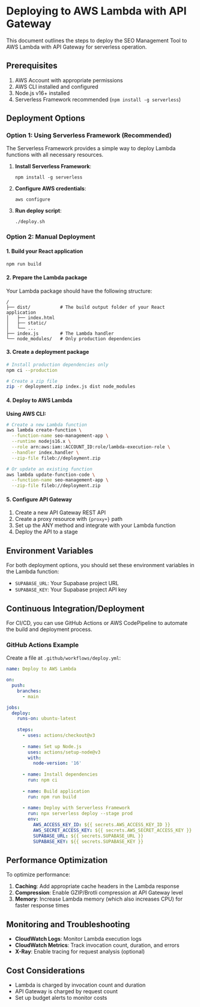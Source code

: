 
# Deploying to AWS Lambda with API Gateway

This document outlines the steps to deploy the SEO Management Tool to AWS Lambda with API Gateway for serverless operation.

## Prerequisites

1. AWS Account with appropriate permissions
2. AWS CLI installed and configured
3. Node.js v16+ installed
4. Serverless Framework recommended (`npm install -g serverless`)

## Deployment Options

### Option 1: Using Serverless Framework (Recommended)

The Serverless Framework provides a simple way to deploy Lambda functions with all necessary resources.

1. **Install Serverless Framework**:
   ```
   npm install -g serverless
   ```

2. **Configure AWS credentials**:
   ```
   aws configure
   ```

3. **Run deploy script**:
   ```
   ./deploy.sh
   ```

### Option 2: Manual Deployment

#### 1. Build your React application

```bash
npm run build
```

#### 2. Prepare the Lambda package

Your Lambda package should have the following structure:
```
/
├── dist/           # The build output folder of your React application
│   ├── index.html
│   ├── static/
│   └── ...
├── index.js        # The Lambda handler
└── node_modules/   # Only production dependencies
```

#### 3. Create a deployment package

```bash
# Install production dependencies only
npm ci --production

# Create a zip file
zip -r deployment.zip index.js dist node_modules
```

#### 4. Deploy to AWS Lambda

**Using AWS CLI:**
```bash
# Create a new Lambda function
aws lambda create-function \
  --function-name seo-management-app \
  --runtime nodejs16.x \
  --role arn:aws:iam::ACCOUNT_ID:role/lambda-execution-role \
  --handler index.handler \
  --zip-file fileb://deployment.zip

# Or update an existing function
aws lambda update-function-code \
  --function-name seo-management-app \
  --zip-file fileb://deployment.zip
```

#### 5. Configure API Gateway

1. Create a new API Gateway REST API
2. Create a proxy resource with `{proxy+}` path
3. Set up the ANY method and integrate with your Lambda function
4. Deploy the API to a stage

## Environment Variables

For both deployment options, you should set these environment variables in the Lambda function:

- `SUPABASE_URL`: Your Supabase project URL
- `SUPABASE_KEY`: Your Supabase project API key

## Continuous Integration/Deployment

For CI/CD, you can use GitHub Actions or AWS CodePipeline to automate the build and deployment process.

### GitHub Actions Example

Create a file at `.github/workflows/deploy.yml`:

```yaml
name: Deploy to AWS Lambda

on:
  push:
    branches:
      - main

jobs:
  deploy:
    runs-on: ubuntu-latest
    
    steps:
      - uses: actions/checkout@v3
      
      - name: Set up Node.js
        uses: actions/setup-node@v3
        with:
          node-version: '16'
          
      - name: Install dependencies
        run: npm ci
        
      - name: Build application
        run: npm run build
        
      - name: Deploy with Serverless Framework
        run: npx serverless deploy --stage prod
        env:
          AWS_ACCESS_KEY_ID: ${{ secrets.AWS_ACCESS_KEY_ID }}
          AWS_SECRET_ACCESS_KEY: ${{ secrets.AWS_SECRET_ACCESS_KEY }}
          SUPABASE_URL: ${{ secrets.SUPABASE_URL }}
          SUPABASE_KEY: ${{ secrets.SUPABASE_KEY }}
```

## Performance Optimization

To optimize performance:

1. **Caching**: Add appropriate cache headers in the Lambda response
2. **Compression**: Enable GZIP/Brotli compression at API Gateway level
3. **Memory**: Increase Lambda memory (which also increases CPU) for faster response times

## Monitoring and Troubleshooting

- **CloudWatch Logs**: Monitor Lambda execution logs
- **CloudWatch Metrics**: Track invocation count, duration, and errors
- **X-Ray**: Enable tracing for request analysis (optional)

## Cost Considerations

- Lambda is charged by invocation count and duration
- API Gateway is charged by request count
- Set up budget alerts to monitor costs
